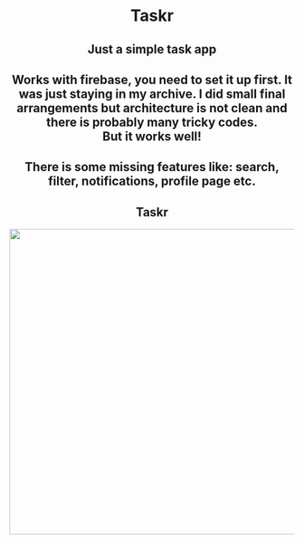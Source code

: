 <h1 align="center">Taskr</h1>

<h2 align="center">
 Just a simple task app
</h2>

<h2 align="center">
  Works with firebase, you need to set it up first.
  It was just staying in my archive. 
  I did small final arrangements but architecture is not clean and there is probably many tricky codes.
  <br>But it works well!
  <h2 align="center">
    There is some missing features like:
    search,
    filter,
    notifications,
    profile page etc.
  </h2>
</h2>

<h2 align="center">
  <strong>Taskr</strong>
</h2>

<div align="center">
  <img src="https://media.giphy.com/media/v1.Y2lkPTc5MGI3NjExNGRma2Z0Z2hzOTRqbXI0Y2NkcjFjdWs2aXdqZ2I1NTNhdDNkanJmNyZlcD12MV9pbnRlcm5hbF9naWZfYnlfaWQmY3Q9Zw/2VohbFYyBWH4CmQCNG/giphy.gif" height="540"/>
</div>
